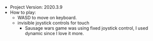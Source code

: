 - Project Version: 2020.3.9
- How to play:
	- WASD to move on keyboard.
	- invisible joystick controls for touch
		- Sausage wars game was using fixed joystick control, I used dynamic since I love it more.